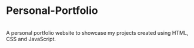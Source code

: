 # Personal-Portfolio
<br>
A personal portfolio website to showcase my projects created using HTML, CSS and JavaScript.

